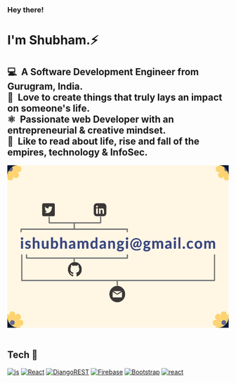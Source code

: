 ### Hey there! 
<h1>I'm Shubham.⚡ </h1>
<h2>&#x1F4BB; &nbsp;A Software Development Engineer from Gurugram, India.<br>
&#x1F499; &nbsp;Love to create things that truly lays an impact on someone's life.<br>
⚛️ &nbsp;Passionate web Developer with an entrepreneurial & creative mindset.<br>
&#x1F4D6; &nbsp;Like to read about life, rise and fall of the empires, technology & InfoSec.</h2>
<div align="center">
  <img src="banner-readme.jpg" style="width:570px;height:370px">
  </div>
  
  <br/>
  
## Tech 🚀


[![js](https://img.shields.io/badge/JavaScript-F7DF1E?style=for-the-badge&logo=javascript&logoColor=black)](#)
[![React](https://img.shields.io/badge/React-20232A?style=for-the-badge&logo=react&logoColor=61DAF)](#) 
[![DjangoREST](https://img.shields.io/badge/DJANGO-REST-ff1709?style=for-the-badge&logo=django&logoColor=white&color=brown&labelColor=grey)](#)
[![Firebase](https://img.shields.io/badge/firebase-20232A.svg?style=for-the-badge&logo=firebase)](#)
[![Bootstrap](https://img.shields.io/badge/Bootstrap-563D7C?style=for-the-badge&logo=bootstrap&logoColor=white)](#) 
[![react](https://img.shields.io/badge/Material--UI-20232A?style=for-the-badge&logo=material-ui&logoColor=0081CB
)](#)





<!--
**technoshubham/technoshubham** is a ✨ _special_ ✨ repository because its `README.md` (this file) appears on your GitHub profile.

Here are some ideas to get you started:

- 🔭 I’m currently working on ...
- 🌱 I’m currently learning ...
- 👯 I’m looking to collaborate on ...
- 🤔 I’m looking for help with ...
- 💬 Ask me about ...
- 📫 How to reach me: ...
- 😄 Pronouns: ...
- ⚡ Fun fact: ...
-->
